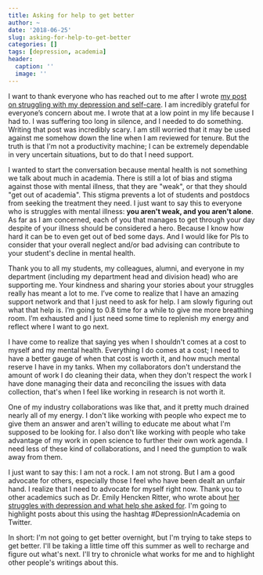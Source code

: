 ```yaml
---
title: Asking for help to get better
author: ~
date: '2018-06-25'
slug: asking-for-help-to-get-better
categories: []
tags: [depression, academia]
header:
  caption: ''
  image: ''
---
```


I want to thank everyone who has reached out to me after I wrote [my post on struggling with my depression and self-care](http://laderast.github.io/2018/06/05/self-care-and-self-compassion-in-academia/). I am incredibly grateful for everyone’s concern about me. I wrote that at a low point in my life because I had to. I was suffering too long in silence, and I needed to do something. Writing that post was incredibly scary. I am still worried that it may be used against me somehow down the line when I am reviewed for tenure. But the truth is that I'm not a productivity machine; I can be extremely dependable in very uncertain situations, but to do that I need support.

I wanted to start the conversation because mental health is not something we talk about much in academia. There is still a lot of bias and stigma against those with mental illness, that they are "weak", or that they should "get out of academia". This stigma prevents a lot of students and postdocs from seeking the treatment they need.  I just want to say this to everyone who is struggles with mental illness: **you aren't weak, and you aren't alone**. As far as I am concerned, each of you that manages to get through your day despite of your illness should be considered a hero. Because I know how hard it can be to even get out of bed some days. And I would like for PIs to consider that your overall neglect and/or bad advising can contribute to your student's decline in mental health. 

Thank you to all my students, my colleagues, alumni, and everyone in my department (including my department head and division head) who are supporting me. Your kindness and sharing your stories about your struggles really has meant a lot to me. I’ve come to realize that I have an amazing support network and that I just need to ask for help. I am slowly figuring out what that help is. I’m going to 0.8 time for a while to give me more breathing room. I’m exhausted and I just need some time to replenish my energy and reflect where I want to go next.

I have come to realize that saying yes when I shouldn't comes at a cost to myself and my mental health. Everything I do comes at a cost; I need to have a better gauge of when that cost is worth it, and how much mental reserve I have in my tanks. When my collaborators don't understand the amount of work I do cleaning their data, when they don't respect the work I have done managing their data and reconciling the issues with data collection, that's when I feel like working in research is not worth it.

One of my industry collaborations was like that, and it pretty much drained nearly all of my energy. I don't like working with people who expect me to give them an answer and aren't willing to educate me about what I'm supposed to be looking for. I also don't like working with people who take advantage of my work in open science to further their own work agenda. I need less of these kind of collaborations, and I need the gumption to walk away from them.

I just want to say this: I am not a rock. I am not strong. But I am a good advocate for others, especially those I feel who have been dealt an unfair hand. I realize that I need to advocate for myself right now. Thank you to other academics such as Dr. Emily Hencken Ritter, who wrote about [her struggles with depression and what help she asked for](http://duckofminerva.com/2017/04/building-safe-space-for-depression-in-academia.html). I'm going to highlight posts about this using the hashtag #DepressionInAcademia on Twitter.

In short: I'm not going to get better overnight, but I'm trying to take steps to get better. I'll be taking a little time off this summer as well to recharge and figure out what's next. I'll try to chronicle what works for me and to highlight other people's writings about this.
